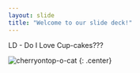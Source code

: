 ```yaml
---
layout: slide
title: "Welcome to our slide deck!"
---
```


LD - Do I Love Cup-cakes???

![cherryontop-o-cat](https://octodex.github.com/images/cherryontop-o-cat.png)
{: .center}
